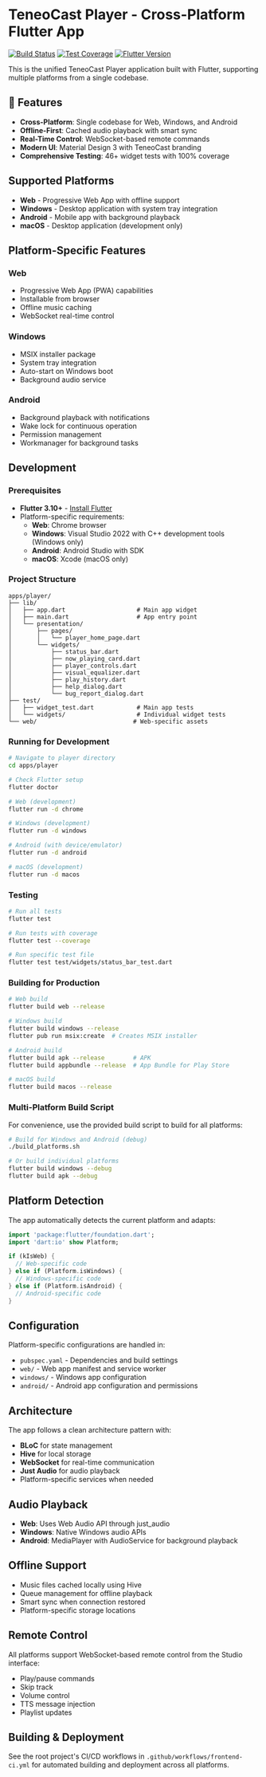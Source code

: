 # TeneoCast Player - Cross-Platform Flutter App

[![Build Status](https://github.com/saviobatista/teneocast/workflows/Player%20CI/badge.svg)](https://github.com/saviobatista/teneocast/actions)
[![Test Coverage](https://codecov.io/gh/saviobatista/teneocast/branch/main/graph/badge.svg?flag=player)](https://codecov.io/gh/saviobatista/teneocast)
[![Flutter Version](https://img.shields.io/badge/Flutter-3.10+-blue.svg)](https://flutter.dev)

This is the unified TeneoCast Player application built with Flutter, supporting multiple platforms from a single codebase.

## 🎯 Features

- **Cross-Platform**: Single codebase for Web, Windows, and Android
- **Offline-First**: Cached audio playback with smart sync
- **Real-Time Control**: WebSocket-based remote commands
- **Modern UI**: Material Design 3 with TeneoCast branding
- **Comprehensive Testing**: 46+ widget tests with 100% coverage

## Supported Platforms

- **Web** - Progressive Web App with offline support
- **Windows** - Desktop application with system tray integration  
- **Android** - Mobile app with background playback
- **macOS** - Desktop application (development only)

## Platform-Specific Features

### Web
- Progressive Web App (PWA) capabilities
- Installable from browser
- Offline music caching
- WebSocket real-time control

### Windows
- MSIX installer package
- System tray integration
- Auto-start on Windows boot
- Background audio service

### Android
- Background playback with notifications
- Wake lock for continuous operation
- Permission management
- Workmanager for background tasks

## Development

### Prerequisites

- **Flutter 3.10+** - [Install Flutter](https://flutter.dev/docs/get-started/install)
- Platform-specific requirements:
  - **Web**: Chrome browser
  - **Windows**: Visual Studio 2022 with C++ development tools (Windows only)
  - **Android**: Android Studio with SDK
  - **macOS**: Xcode (macOS only)

### Project Structure

```
apps/player/
├── lib/
│   ├── app.dart                    # Main app widget
│   ├── main.dart                   # App entry point
│   └── presentation/
│       ├── pages/
│       │   └── player_home_page.dart
│       └── widgets/
│           ├── status_bar.dart
│           ├── now_playing_card.dart
│           ├── player_controls.dart
│           ├── visual_equalizer.dart
│           ├── play_history.dart
│           ├── help_dialog.dart
│           └── bug_report_dialog.dart
├── test/
│   ├── widget_test.dart            # Main app tests
│   └── widgets/                    # Individual widget tests
└── web/                           # Web-specific assets
```

### Running for Development

```bash
# Navigate to player directory
cd apps/player

# Check Flutter setup
flutter doctor

# Web (development)
flutter run -d chrome

# Windows (development)
flutter run -d windows

# Android (with device/emulator)
flutter run -d android

# macOS (development)
flutter run -d macos
```

### Testing

```bash
# Run all tests
flutter test

# Run tests with coverage
flutter test --coverage

# Run specific test file
flutter test test/widgets/status_bar_test.dart
```

### Building for Production

```bash
# Web build
flutter build web --release

# Windows build
flutter build windows --release
flutter pub run msix:create  # Creates MSIX installer

# Android build
flutter build apk --release        # APK
flutter build appbundle --release  # App Bundle for Play Store

# macOS build
flutter build macos --release
```

### Multi-Platform Build Script

For convenience, use the provided build script to build for all platforms:

```bash
# Build for Windows and Android (debug)
./build_platforms.sh

# Or build individual platforms
flutter build windows --debug
flutter build apk --debug
```

## Platform Detection

The app automatically detects the current platform and adapts:

```dart
import 'package:flutter/foundation.dart';
import 'dart:io' show Platform;

if (kIsWeb) {
  // Web-specific code
} else if (Platform.isWindows) {
  // Windows-specific code
} else if (Platform.isAndroid) {
  // Android-specific code
}
```

## Configuration

Platform-specific configurations are handled in:

- `pubspec.yaml` - Dependencies and build settings
- `web/` - Web app manifest and service worker
- `windows/` - Windows app configuration
- `android/` - Android app configuration and permissions

## Architecture

The app follows a clean architecture pattern with:

- **BLoC** for state management
- **Hive** for local storage
- **WebSocket** for real-time communication
- **Just Audio** for audio playback
- Platform-specific services when needed

## Audio Playback

- **Web**: Uses Web Audio API through just_audio
- **Windows**: Native Windows audio APIs
- **Android**: MediaPlayer with AudioService for background playback

## Offline Support

- Music files cached locally using Hive
- Queue management for offline playback
- Smart sync when connection restored
- Platform-specific storage locations

## Remote Control

All platforms support WebSocket-based remote control from the Studio interface:

- Play/pause commands
- Skip track
- Volume control
- TTS message injection
- Playlist updates

## Building & Deployment

See the root project's CI/CD workflows in `.github/workflows/frontend-ci.yml` for automated building and deployment across all platforms. 